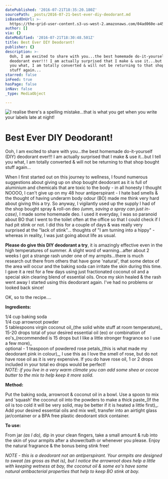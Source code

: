 ```yaml
---
datePublished: '2016-07-21T18:35:20.180Z'
sourcePath: _posts/2016-07-21-best-ever-diy-deodorant.md
isBasedOnUrl: >-
  https://the-grid-user-content.s3-us-west-2.amazonaws.com/04ad060e-a45c-43b9-87fd-8ada2c24251d.jpg
author: []
via: {}
dateModified: '2016-07-21T18:30:48.501Z'
title: Best Ever DIY Deodorant!
publisher: {}
description: >-
  Ooh, I am excited to share with you...the best homemade do-it-yourself (DIY)
  deodorant ever!!! I am actually surprised that I make & use it...but I tell
  you what, I am totally converted & will not be returning to that shop bought
  stuff again...
starred: false
inFeed: true
hasPage: false
inNav: false
_type: MediaObject

---
```

![I realise there's a spelling mistake...that is what you get when you write your labels late at night!](https://imgflo.herokuapp.com/graph/vahj1ThiexotieMo/e3a514990b276dec0219b372990359cb/croprotate.jpg?cropheight=2448&cropwidth=2448&degrees=-90&input=https%3A%2F%2Fthe-grid-user-content.s3-us-west-2.amazonaws.com%2F4e0820f7-ea78-4e6b-805c-b6e0b0220094.jpg&x=0&y=0)

# Best Ever DIY Deodorant!

Ooh, I am excited to share with you...the best homemade do-it-yourself (DIY) deodorant ever!!! I am actually surprised that I make & use it...but I tell you what, I am totally converted & will not be returning to that shop bought stuff again...

When I first started out on this journey to wellness, I found numerous suggestions about giving up on shop bought deodorant as it is full of aluminium and chemicals that are toxic to the body - in all honesty I thought NOOOO, I can't give up on my 48 hour antiperspirant - I hate bad smells & the thought of having underarm body odour (BO) made me think very hard about giving this a try. So anyway, I vigilantly used up the supply I had of the shop bought spray & roll-on deo _(umm, saving a spray can just in-case)_, I made some homemade deo. I used it everyday, I was so paranoid about BO that I went to the toilet often at the office so that I could check if I had pit stink or not. I did this for a couple of days & was really very surprised at the "lack of stink"... thoughts of "I am turning into a hippy" - whereas in reality, I was just going about life as usual.

**Please do give this DIY deodorant a try**, it is amazingly effective even in the high temperatures of summer. A slight word of warning...after about 2 weeks I got a strange rash under one of my armpits...there is much research out there from others that have gone 'natural', that some detox of the area will occur and the baking soda can irritate the skin during this time. I gave it a rest for a few days using just fractionated coconut oil and a special skin clearing blend of essential oils. Once my skin healed & the rash went away I started using this deodorant again. I've had no problems or looked back since!

OK, so to the recipe....

**Ingredients:**

1/4 cup baking soda  
1/4 cup arrowroot powder  
5 tablespoons virgin coconut oil_(the solid white stuff at room temperature)_  
15-20 drops total of your desired essential oil (eo) or combination of eo's_(recommended is 15 drops but I like a little stronger fragrance so I use a few more)_  
optional - 1 teaspoon of powdered rose petals_(this is what made my deodorant pink in colour)_, I use this as I love the smell of rose, but do not have rose oil as it is very expensive. If you do have rose oil, 1 or 2 drops included in your total eo drops would be perfect!  
_NOTE: if you live in a very warm climate you can add some shea or cocoa butter to the mix to help keep it more solid._

**Method:**

Put the baking soda, arrowroot & coconut oil in a bowl. Use a spoon to mix and 'squash' the coconut oil into the powders to make a thick paste_(If the oil is too cold it will be very solid, may be better if it is heated a little first)_. Add your desired essential oils and mix well, transfer into an airtight glass jar/container or a BPA free plastic deodorant stick container.

**To use:**

From jar _(as I do),_ dip in your clean fingers, take a small amount & rub into the skin of your armpits after a shower/bath or whenever you please. Enjoy the natural fragrance & the bonus being stink free!

_NOTE - this is a deodorant not an antiperspirant. Your armpits are designed to sweat (as gross as that is), but I notice the arrowroot does help a little with keeping wetness at bay, the coconut oil & some eo's have some natural antibacterial properties that help to keep BO stink at bay._